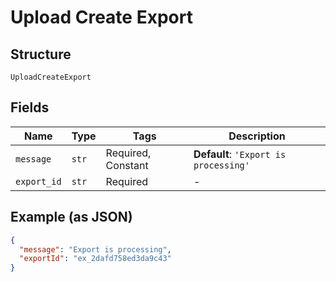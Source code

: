 
# Upload Create Export

## Structure

`UploadCreateExport`

## Fields

| Name | Type | Tags | Description |
|  --- | --- | --- | --- |
| `message` | `str` | Required, Constant | **Default**: `'Export is processing'` |
| `export_id` | `str` | Required | - |

## Example (as JSON)

```json
{
  "message": "Export is processing",
  "exportId": "ex_2dafd758ed3da9c43"
}
```


